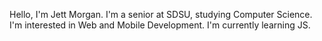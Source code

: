 Hello, I'm Jett Morgan.
I'm a senior at SDSU, studying Computer Science.
I'm interested in Web and Mobile Development. 
I'm currently learning JS.
